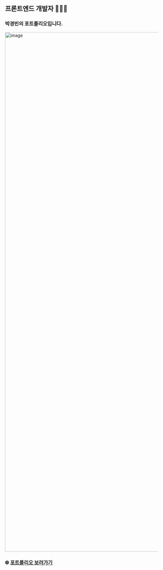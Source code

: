 <h2>프론트엔드 개발자 🧑🏻‍💻</h2>
<h3>박경빈의 포트폴리오입니다.</h3>
<img width="1709" alt="image" src="https://github.com/user-attachments/assets/fc26c79c-1214-4532-a14b-d76d2fe92c7b">


### 🌐 [포트폴리오 보러가기](https://kyungbin-portfolio.vercel.app/)
